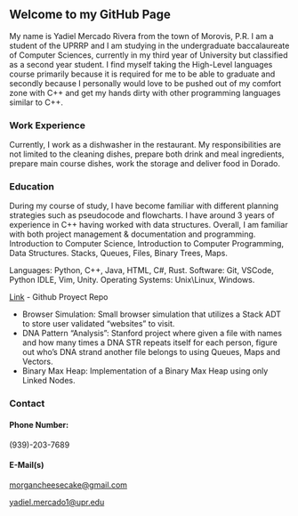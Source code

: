## Welcome to my GitHub Page

My name is Yadiel Mercado Rivera from the town of Morovis, P.R. I am a student of the UPRRP and I am studying in the undergraduate baccalaureate of Computer Sciences, currently in my third year of University but classified as a second year student. I find myself taking the High-Level languages course primarily because it is required for me to be able to graduate and secondly because I personally would love to be pushed out of my comfort zone with C++ and get my hands dirty with other programming languages similar to C++.

### Work Experience

Currently, I work as a dishwasher in the restaurant.  My responsibilities are not limited to the cleaning dishes, prepare both drink and meal ingredients, prepare main course dishes, work the storage and deliver food in Dorado.


### Education

During my course of study, I have become familiar with different planning strategies such as pseudocode and flowcharts. I have around 3 years of experience in C++ having worked with data structures. Overall, I am familiar with both project management & documentation and programming.
Introduction to Computer Science, Introduction to Computer Programming, Data Structures.
Stacks, Queues, Files, Binary Trees, Maps.

Languages: Python, C++, Java, HTML, C#, Rust.
Software: Git, VSCode, Python IDLE, Vim, Unity.
Operating Systems: Unix\Linux, Windows.


[Link](https://github.com/ymrUPR/proyects) - Github Proyect Repo
- Browser Simulation: Small browser simulation that utilizes a Stack ADT to store user validated “websites” to visit.
- DNA Pattern “Analysis”: Stanford project where given a file with names and how many times a DNA STR repeats itself for each person, figure out who’s DNA strand another file belongs to using Queues, Maps and Vectors.
- Binary Max Heap: Implementation of a Binary Max Heap using only Linked Nodes.


### Contact
#### Phone Number:
  (939)-203-7689
  
#### E-Mail(s)
  morgancheesecake@gmail.com
  
  yadiel.mercado1@upr.edu


